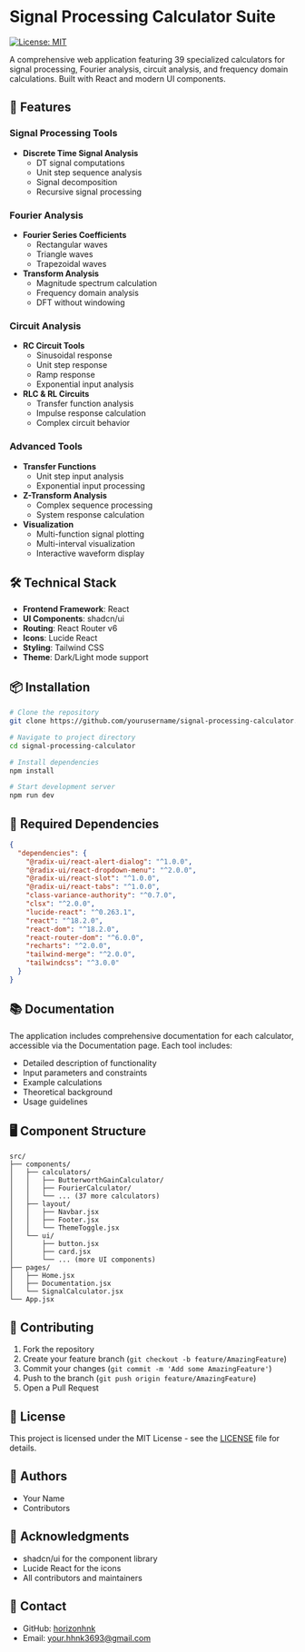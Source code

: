 # Signal Processing Calculator Suite
[![License: MIT](https://img.shields.io/badge/License-MIT-yellow.svg)](https://opensource.org/licenses/MIT)

A comprehensive web application featuring 39 specialized calculators for signal processing, Fourier analysis, circuit analysis, and frequency domain calculations. Built with React and modern UI components.

## 🚀 Features

### Signal Processing Tools
- **Discrete Time Signal Analysis**
  - DT signal computations
  - Unit step sequence analysis
  - Signal decomposition
  - Recursive signal processing

### Fourier Analysis
- **Fourier Series Coefficients**
  - Rectangular waves
  - Triangle waves
  - Trapezoidal waves
- **Transform Analysis**
  - Magnitude spectrum calculation
  - Frequency domain analysis
  - DFT without windowing

### Circuit Analysis
- **RC Circuit Tools**
  - Sinusoidal response
  - Unit step response
  - Ramp response
  - Exponential input analysis
- **RLC & RL Circuits**
  - Transfer function analysis
  - Impulse response calculation
  - Complex circuit behavior

### Advanced Tools
- **Transfer Functions**
  - Unit step input analysis
  - Exponential input processing
- **Z-Transform Analysis**
  - Complex sequence processing
  - System response calculation
- **Visualization**
  - Multi-function signal plotting 
  - Multi-interval visualization
  - Interactive waveform display

## 🛠️ Technical Stack

- **Frontend Framework**: React
- **UI Components**: shadcn/ui
- **Routing**: React Router v6
- **Icons**: Lucide React
- **Styling**: Tailwind CSS
- **Theme**: Dark/Light mode support

## 📦 Installation

```bash
# Clone the repository
git clone https://github.com/yourusername/signal-processing-calculator.git

# Navigate to project directory
cd signal-processing-calculator

# Install dependencies
npm install

# Start development server
npm run dev
```

## 🔧 Required Dependencies

```json
{
  "dependencies": {
    "@radix-ui/react-alert-dialog": "^1.0.0",
    "@radix-ui/react-dropdown-menu": "^2.0.0",
    "@radix-ui/react-slot": "^1.0.0",
    "@radix-ui/react-tabs": "^1.0.0",
    "class-variance-authority": "^0.7.0",
    "clsx": "^2.0.0",
    "lucide-react": "^0.263.1",
    "react": "^18.2.0",
    "react-dom": "^18.2.0",
    "react-router-dom": "^6.0.0",
    "recharts": "^2.0.0",
    "tailwind-merge": "^2.0.0",
    "tailwindcss": "^3.0.0"
  }
}
```

## 📚 Documentation

The application includes comprehensive documentation for each calculator, accessible via the Documentation page. Each tool includes:

- Detailed description of functionality
- Input parameters and constraints
- Example calculations
- Theoretical background
- Usage guidelines

## 🖥️ Component Structure

```
src/
├── components/
│   ├── calculators/
│   │   ├── ButterworthGainCalculator/
│   │   ├── FourierCalculator/
│   │   └── ... (37 more calculators)
│   ├── layout/
│   │   ├── Navbar.jsx
│   │   ├── Footer.jsx
│   │   └── ThemeToggle.jsx
│   └── ui/
│       ├── button.jsx
│       ├── card.jsx
│       └── ... (more UI components)
├── pages/
│   ├── Home.jsx
│   ├── Documentation.jsx
│   └── SignalCalculator.jsx
└── App.jsx
```

## 🤝 Contributing

1. Fork the repository
2. Create your feature branch (`git checkout -b feature/AmazingFeature`)
3. Commit your changes (`git commit -m 'Add some AmazingFeature'`)
4. Push to the branch (`git push origin feature/AmazingFeature`)
5. Open a Pull Request

## 📄 License

This project is licensed under the MIT License - see the [LICENSE](LICENSE) file for details.

## 👥 Authors

- Your Name
- Contributors

## 🙏 Acknowledgments

- shadcn/ui for the component library
- Lucide React for the icons
- All contributors and maintainers

## 📧 Contact

- GitHub: [horizonhnk](https://github.com/horizonhnk)
- Email: your.hhnk3693@gmail.com

